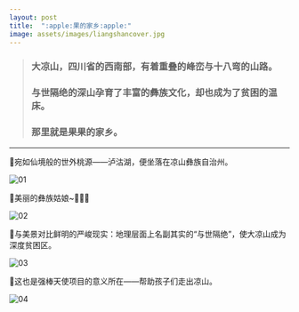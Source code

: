 ```yaml
---
layout: post
title:  ":apple:果的家乡:apple:"
image: assets/images/liangshancover.jpg
---
```

> ### 大凉山，四川省的西南部，有着重叠的峰峦与十八弯的山路。
> ### 与世隔绝的深山孕育了丰富的彝族文化，却也成为了贫困的温床。
> ### 那里就是果果的家乡。  

***  

:apple:宛如仙境般的世外桃源——泸沽湖，便坐落在凉山彝族自治州。

![01](https://i.loli.net/2021/03/15/1GbLkKsqgTt8Mao.jpg)

:apple:美丽的彝族姑娘~:dancer::dancer::dancer:

![02](https://i.loli.net/2021/03/15/JVIZsy89AR5Cw4B.jpg)

:apple:与美景对比鲜明的严峻现实：地理层面上名副其实的“与世隔绝”，使大凉山成为深度贫困区。

![03](https://i.loli.net/2021/03/15/vInEaskAhKpqOz1.jpg)  

:apple:这也是强棒天使项目的意义所在——帮助孩子们走出凉山。

![04](https://i.loli.net/2021/03/15/Xwp7LP2NMhcC8tK.jpg)
